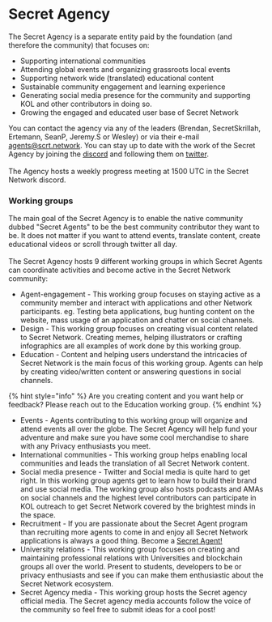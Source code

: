 # Secret Agency

The Secret Agency is a separate entity paid by the foundation (and therefore the community) that focuses on:

* Supporting international communities
* Attending global events and organizing grassroots local events
* Supporting network wide (translated) educational content
* Sustainable community engagement and learning experience
* Generating social media presence for the community and supporting KOL and other contributors in doing so.
* Growing the engaged and educated user base of Secret Network

You can contact the agency via any of the leaders (Brendan, SecretSkrillah, Ertemann, SeanP, Jeremy.S or Wesley) or via their e-mail agents@scrt.network. You can stay up to date with the work of the Secret Agency by joining the [discord](https://discord.gg/W6yyEvbC68) and following them on [twitter](https://twitter.com/SCRT\_Agency).\
\
The Agency hosts a weekly progress meeting at 1500 UTC in the Secret Network discord.

### Working groups

The main goal of the Secret Agency is to enable the native community dubbed "Secret Agents" to be the best community contributor they want to be. It does not matter if you want to attend events, translate content, create educational videos or scroll through twitter all day. \
\
The Secret Agency hosts 9 different working groups in which Secret Agents can coordinate  activities and become active in the Secret Network community:

* Agent-engagement - This working group focuses on staying active as a community member and interact with applications and other Network participants. eg. Testing beta applications, bug hunting content on the website, mass usage of an application and chatter on social channels.
* Design - This working group focuses on creating visual content related to Secret Network. Creating memes, helping illustrators or crafting infographics are all examples of work done by this working group.
* Education - Content and helping users understand the intricacies of Secret Network is the main focus of this working group. Agents can help by creating video/written content or answering questions in social channels.&#x20;

{% hint style="info" %}
Are you creating content and you want help or feedback? Please reach out to the Education working group.
{% endhint %}

* Events - Agents contributing to this working group will organize and attend events all over the globe. The Secret Agency will help fund your adventure and make sure you have some cool merchandise to share with any Privacy enthusiasts you meet.
* International communities - This working group helps enabling local communities and leads the translation of all Secret Network content.
* Social media presence - Twitter and Social media is quite hard to get right. In this working group agents get to learn how to build their brand and use social media. The working group also hosts podcasts and AMAs on social channels and the highest level contributors can participate in KOL outreach to get Secret Network covered by the brightest minds in the space.
* Recruitment - If you are passionate about the Secret Agent program than recruiting more agents to come in and enjoy all Secret Network applications is always a good thing. Become a [Secret Agent! ](https://scrt.network/get-involved/become-secret-agent)
* University relations - This working group focuses on creating and maintaining professional relations with Universities and blockchain groups all over the world. Present to students, developers to be or privacy enthusiasts and see if you can make them enthusiastic about the Secret Network ecosystem.
* Secret Agency media - This working group hosts the Secret agency official media. The Secret agency media accounts follow the voice of the community so feel free to submit ideas for a cool post!
